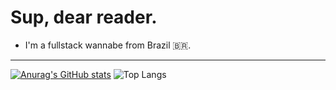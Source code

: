 # Sup, dear reader. 
- I'm a fullstack wannabe from Brazil 🇧🇷.

---
[![Anurag's GitHub stats](https://github-readme-stats.vercel.app/api?username=Kvarzsiev&theme=maroongold)](https://github.com/anuraghazra/github-readme-stats)
![Top Langs](https://github-readme-stats.vercel.app/api/top-langs/?username=Kvarzsiev&theme=maroongold&layout=donut&langs_count=6)

